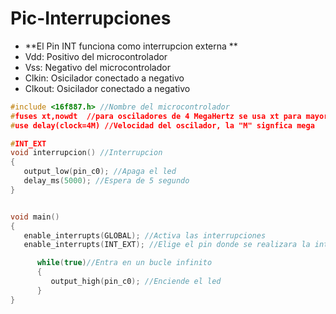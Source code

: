 # Pic-Interrupciones

* **El Pin INT funciona como interrupcion externa **
* Vdd: Positivo del microcontrolador
* Vss: Negativo del microcontrolador
* Clkin: Osicilador conectado a negativo
* Clkout: Osicilador conectado a negativo

```c
#include <16f887.h> //Nombre del microcontrolador
#fuses xt,nowdt  //para osciladores de 4 MegaHertz se usa xt para mayores usa hs
#use delay(clock=4M) //Velocidad del oscilador, la "M" signfica mega

#INT_EXT 
void interrupcion() //Interrupcion
{
   output_low(pin_c0); //Apaga el led
   delay_ms(5000); //Espera de 5 segundo
}


void main()
{
   enable_interrupts(GLOBAL); //Activa las interrupciones
   enable_interrupts(INT_EXT); //Elige el pin donde se realizara la interrupccion

      while(true)//Entra en un bucle infinito
      {
         output_high(pin_c0); //Enciende el led
      }
}
```
